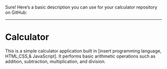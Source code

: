 Sure! Here’s a basic description you can use for your calculator repository on GitHub:

---

# Calculator

This is a simple calculator application built in [insert programming language, HTML,CSS,& JavaScript]. It performs basic arithmetic operations such as addition, subtraction, multiplication, and division. 

